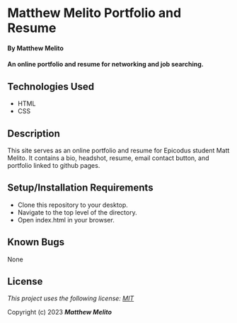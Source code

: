 # Matthew Melito Portfolio and Resume

#### By Matthew Melito

#### An online portfolio and resume for networking and job searching.

## Technologies Used

* HTML
* CSS

## Description

This site serves as an online portfolio and resume for Epicodus student Matt Melito. It contains a bio, headshot, resume, email contact button, and portfolio linked to github pages.

## Setup/Installation Requirements

* Clone this repository to your desktop.
* Navigate to the top level of the directory.
* Open index.html in your browser.

## Known Bugs

None

## License

*This project uses the following license: [MIT](https://opensource.org/licenses/MIT)*

Copyright (c) 2023
**_Matthew Melito_**